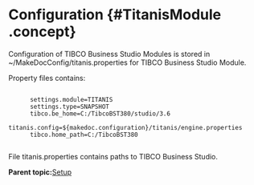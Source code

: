 # Configuration {#TitanisModule .concept}

Configuration of TIBCO Business Studio Modules is stored in ~/MakeDocConfig/titanis.properties for TIBCO Business Studio Module.

Property files contains:

```

	  settings.module=TITANIS
	  settings.type=SNAPSHOT
	  tibco.be_home=C:/TibcoBST380/studio/3.6
	  titanis.config=${makedoc.configuration}/titanis/engine.properties
	  tibco.home_path=C:/TibcoBST380
	
```

File titanis.properties contains paths to TIBCO Business Studio.

**Parent topic:**[Setup](../../../../modules/titanis/setup/index.md)

